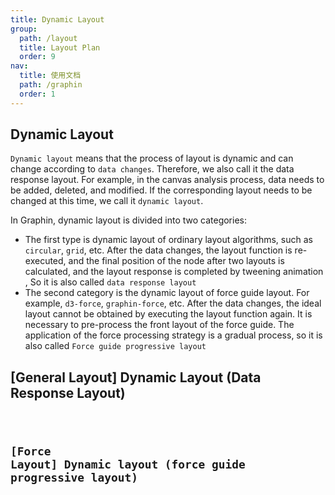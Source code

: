 ```yaml
---
title: Dynamic Layout
group:
  path: /layout
  title: Layout Plan
  order: 9
nav:
  title: 使用文档
  path: /graphin
  order: 1
---
```


## Dynamic Layout

`Dynamic layout` means that the process of layout is dynamic and can change according to `data changes`. Therefore, we also call it the data response layout. For example, in the canvas analysis process, data needs to be added, deleted, and modified. If the corresponding layout needs to be changed at this time, we call it `dynamic layout`.

In Graphin, dynamic layout is divided into two categories:

- The first type is dynamic layout of ordinary layout algorithms, such as `circular`, `grid`, etc. After the data changes, the layout function is re-executed, and the final position of the node after two layouts is calculated, and the layout response is completed by tweening animation , So it is also called `data response layout`
- The second category is the dynamic layout of force guide layout. For example, `d3-force`, `graphin-force`, etc. After the data changes, the ideal layout cannot be obtained by executing the layout function again. It is necessary to pre-process the front layout of the force guide. The application of the force processing strategy is a gradual process, so it is also called `Force guide progressive layout`

## [General Layout] Dynamic Layout (Data Response Layout)

<code src='./demos/normal-layout.tsx'>

## [Force Layout] Dynamic layout (force guide progressive layout)

<code src='./demos/graphin-force.tsx'>
